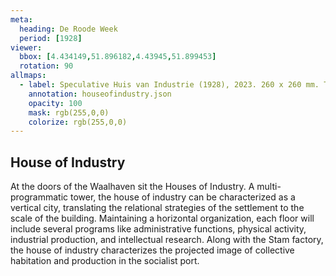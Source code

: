 ```yaml
---
meta:
  heading: De Roode Week
  period: [1928]
viewer:
  bbox: [4.434149,51.896182,4.43945,51.899453]
  rotation: 90
allmaps:
  - label: Speculative Huis van Industrie (1928), 2023. 260 x 260 mm. The Berlage. Based on Ivan Leonidov, House of Industry, Moscow, 1929-30. Schusev Museum of Architecture.
    annotation: houseofindustry.json
    opacity: 100
    mask: rgb(255,0,0)
    colorize: rgb(255,0,0)
---
```


## House of Industry

At the doors of the Waalhaven sit the Houses of Industry. A multi-programmatic tower, the house of industry can be characterized as a vertical city, translating the relational strategies of the settlement to the scale of the building. Maintaining a horizontal organization, each floor will include several programs like administrative functions, physical activity, industrial production, and intellectual research. Along with the Stam factory, the house of industry characterizes the projected image of collective habitation and production in the socialist port.
